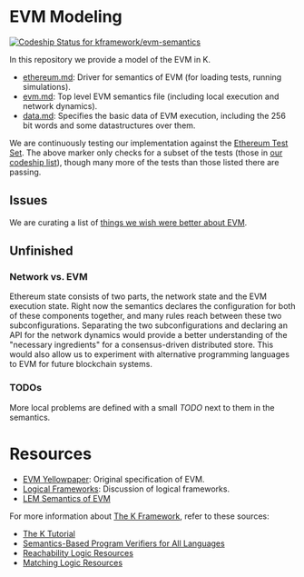 EVM Modeling
============

[ ![Codeship Status for kframework/evm-semantics](https://app.codeship.com/projects/d3ce9a40-343d-0135-d1d4-02553a1f9242/status?branch=master)](https://app.codeship.com/projects/226792)

In this repository we provide a model of the EVM in K.

-   [ethereum.md](ethereum.md): Driver for semantics of EVM (for loading tests, running simulations).
-   [evm.md](evm.md): Top level EVM semantics file (including local execution and network dynamics).
-   [data.md](data.md): Specifies the basic data of EVM execution, including the 256 bit words and some datastructures over them.

We are continuously testing our implementation against the [Ethereum Test Set](https://github.com/ethereum/tests).
The above marker only checks for a subset of the tests (those in [our codeship list](tests/passing.expected)), though many more of the tests than those listed there are passing.

Issues
------

We are curating a list of [things we wish were better about EVM](issues.md).

Unfinished
----------

### Network vs. EVM

Ethereum state consists of two parts, the network state and the EVM execution state.
Right now the semantics declares the configuration for both of these components together, and many rules reach between these two subconfigurations.
Separating the two subconfigurations and declaring an API for the network dynamics would provide a better understanding of the "necessary ingredients" for a consensus-driven distributed store.
This would also allow us to experiment with alternative programming languages to EVM for future blockchain systems.

### TODOs

More local problems are defined with a small *TODO* next to them in the semantics.

Resources
=========

-   [EVM Yellowpaper](https://github.com/ethereum/yellowpaper): Original specification of EVM.
-   [Logical Frameworks](http://dl.acm.org/citation.cfm?id=208700): Discussion of logical frameworks.
-   [LEM Semantics of EVM](https://github.com/pirapira/eth-isabelle)

For more information about [The K Framework](http://kframework.org), refer to these sources:

-   [The K Tutorial](https://github.com/kframework/k/tree/master/k-distribution/tutorial)
-   [Semantics-Based Program Verifiers for All Languages](http://fsl.cs.illinois.edu/index.php/Semantics-Based_Program_Verifiers_for_All_Languages)
-   [Reachability Logic Resources](http://fsl.cs.illinois.edu/index.php/Reachability_Logic_in_K)
-   [Matching Logic Resources](http://fsl.cs.illinois.edu/index.php/Matching_Logic)
